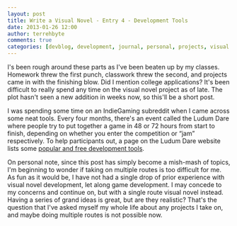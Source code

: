 ```yaml
---
layout: post
title: Write a Visual Novel - Entry 4 - Development Tools
date: 2013-01-26 12:00
author: terrehbyte
comments: true
categories: [devblog, development, journal, personal, projects, visual novel, visualnovel, worklog]
---
```

I's been rough around these parts as I've been beaten up by my classes. Homework threw the first punch, classwork threw the second, and projects came in with the finishing blow. Did I mention college applications? It's been difficult to really spend any time on the visual novel project as of late. The plot hasn't seen a new addition in weeks now, so this'll be a short post.

I was spending some time on an IndieGaming subreddit when I came across some neat tools. Every four months, there's an event called the Ludum Dare where people try to put together a game in 48 or 72 hours from start to finish, depending on whether you enter the competition or “jam” respectively. To help participants out, a page on the Ludum Dare website lists some <a href="http://www.ludumdare.com/compo/tools/">popular and free development tools</a>.

On personal note, since this post has simply become a mish-mash of topics, I'm beginning to wonder if taking on multiple routes is too difficult for me. As fun as it would be, I have not had a single drop of prior experience with visual novel development, let along game development. I may concede to my concerns and continue on, but with a single route visual novel instead. Having a series of grand ideas is great, but are they realistic? That's the question that I've asked myself my whole life about any projects I take on, and maybe doing multiple routes is not possible now.
